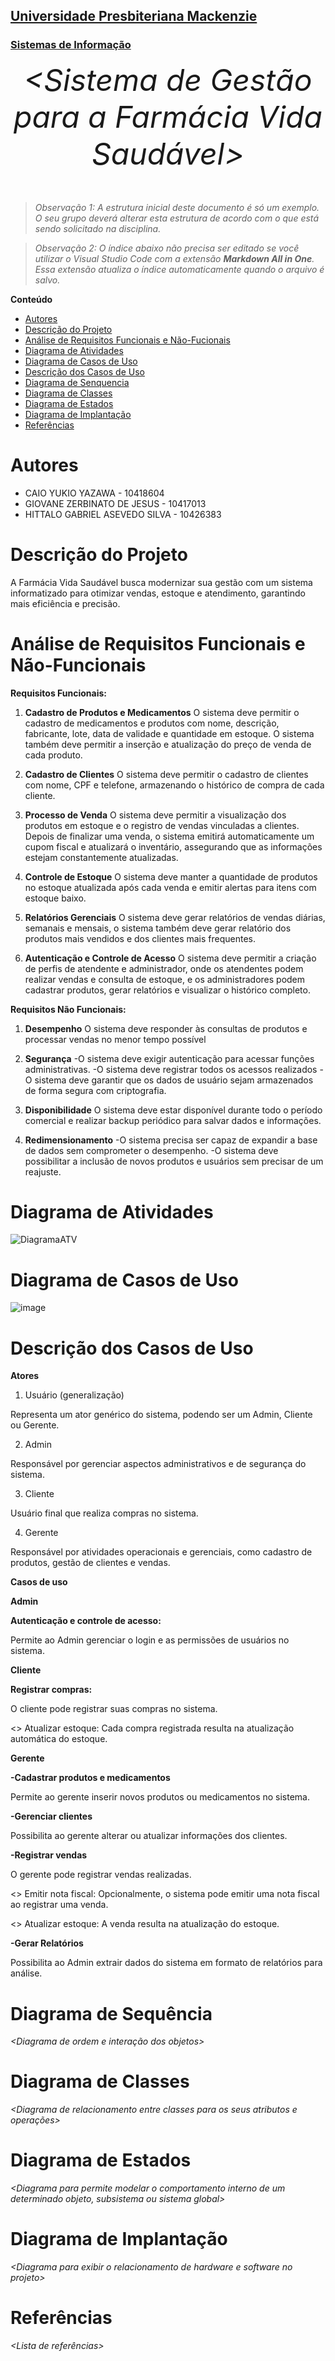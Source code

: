 <h2><a href= "https://www.mackenzie.br">Universidade Presbiteriana Mackenzie</a></h2>
<h3><a href= "https://www.mackenzie.br/graduacao/sao-paulo-higienopolis/sistemas-de-informacao">Sistemas de Informação</a></h3>


<font size="+12"><center>
*&lt;Sistema de Gestão para a Farmácia Vida Saudável&gt;*
</center></font>

>*Observação 1: A estrutura inicial deste documento é só um exemplo. O seu grupo deverá alterar esta estrutura de acordo com o que está sendo solicitado na disciplina.*

>*Observação 2: O índice abaixo não precisa ser editado se você utilizar o Visual Studio Code com a extensão **Markdown All in One**. Essa extensão atualiza o índice automaticamente quando o arquivo é salvo.*

**Conteúdo**

- [Autores](#nome-alunos)
- [Descrição do Projeto](#introdução-do-projeto)
- [Análise de Requisitos Funcionais e Não-Fucionais](#descrição-dos-requisitos)
- [Diagrama de Atividades](#diagrama-de-atividades) 
- [Diagrama de Casos de Uso](#diagrama-de-comportamento-atores)
- [Descrição dos Casos de Uso](#descrição-das-funcões)
- [Diagrama de Senquencia](#diagrama-de-ordem-interações)
- [Diagrama de Classes](#diagrama-orientado-objetos)
- [Diagrama de Estados](#diagrama-estrutura-componente)
- [Diagrama de Implantação](#diagrama-de-hardware-software)
- [Referências](#referências)


# Autores

* CAIO YUKIO YAZAWA - 10418604  
* GIOVANE ZERBINATO DE JESUS - 10417013 
* HITTALO GABRIEL ASEVEDO SILVA - 10426383 

# Descrição do Projeto

A Farmácia Vida Saudável busca modernizar sua gestão com um sistema informatizado para otimizar vendas, estoque e atendimento, garantindo mais eficiência e precisão.

# Análise de Requisitos Funcionais e Não-Funcionais
**Requisitos Funcionais:**

1. **Cadastro de Produtos e Medicamentos**
   O sistema deve permitir o cadastro de medicamentos e produtos com nome, descrição, fabricante, lote, data de validade e quantidade em estoque. O sistema também deve permitir a inserção e atualização do preço de venda de cada produto.
   
2. **Cadastro de Clientes**
   O sistema deve permitir o cadastro de clientes com nome, CPF e telefone, armazenando o histórico de compra de cada cliente.
   
3. **Processo de Venda**
   O sistema deve permitir a visualização dos produtos em estoque e o registro de vendas vinculadas a clientes. Depois de finalizar uma venda, o sistema emitirá automaticamente um cupom fiscal e atualizará o inventário, assegurando que as informações estejam constantemente atualizadas.
   
4. **Controle de Estoque**
   O sistema deve manter a quantidade de produtos no estoque atualizada após cada venda e emitir alertas para itens com estoque baixo.
   
5. **Relatórios Gerenciais**
   O sistema deve gerar relatórios de vendas diárias, semanais e mensais, o sistema também deve gerar relatório dos produtos mais vendidos e dos clientes mais frequentes.
   
6. **Autenticação e Controle de Acesso**
   O sistema deve permitir a criação de perfis de atendente e administrador, onde os atendentes podem realizar vendas e consulta de estoque, e os administradores podem cadastrar produtos, gerar relatórios e visualizar o histórico completo.
   
**Requisitos Não Funcionais:**

1. **Desempenho**
   O sistema deve responder às consultas de produtos e processar vendas no menor tempo possível
   
2. **Segurança**
   -O sistema deve exigir autenticação para acessar funções administrativas.
   -O sistema deve registrar todos os acessos realizados
   -O sistema deve garantir que os dados de usuário sejam armazenados de forma segura com criptografia.
   
3. **Disponibilidade**
    O sistema deve estar disponível durante todo o período comercial e realizar backup periódico para salvar dados e informações.
   
4. **Redimensionamento**
    -O sistema precisa ser capaz de expandir a base de dados sem comprometer o desempenho.
    -O sistema deve possibilitar a inclusão de novos produtos e usuários sem precisar de um reajuste. 

# Diagrama de Atividades

![DiagramaATV](https://github.com/user-attachments/assets/20e9c4cc-ceea-46ff-a480-90a12a107df0)


# Diagrama de Casos de Uso

![image](https://github.com/user-attachments/assets/d03bd69b-0fa1-4104-a047-232d9e99787d)


# Descrição dos Casos de Uso

**Atores**

1. Usuário (generalização)

Representa um ator genérico do sistema, podendo ser um Admin, Cliente ou Gerente.

2. Admin

Responsável por gerenciar aspectos administrativos e de segurança do sistema.

3. Cliente
   
Usuário final que realiza compras no sistema.

4. Gerente
   
Responsável por atividades operacionais e gerenciais, como cadastro de produtos, gestão de clientes e vendas.

**Casos de uso**

**Admin**

**Autenticação e controle de acesso:**

   Permite ao Admin gerenciar o login e as permissões de usuários no sistema.

**Cliente**

**Registrar compras:**

   O cliente pode registrar suas compras no sistema.

   <<include>> Atualizar estoque: Cada compra registrada resulta na atualização automática do estoque.

**Gerente**

**-Cadastrar produtos e medicamentos**

   Permite ao gerente inserir novos produtos ou medicamentos no sistema.

**-Gerenciar clientes**

   Possibilita ao gerente alterar ou atualizar informações dos clientes.

**-Registrar vendas**

   O gerente pode registrar vendas realizadas.

   <<extend>> Emitir nota fiscal: Opcionalmente, o sistema pode emitir uma nota fiscal ao registrar uma venda.

   <<include>> Atualizar estoque: A venda resulta na atualização do estoque.

**-Gerar Relatórios**

   Possibilita ao Admin extrair dados do sistema em formato de relatórios para análise.

# Diagrama de Sequência

*&lt;Diagrama de ordem e interação dos objetos&gt;*

# Diagrama de Classes

*&lt;Diagrama de relacionamento entre classes para os seus atributos e operações&gt;*

# Diagrama de Estados

*&lt;Diagrama para permite modelar o comportamento interno de um determinado objeto, subsistema ou sistema global&gt;*

# Diagrama de Implantação

*&lt;Diagrama para exibir o relacionamento de hardware e software no projeto&gt;*

# Referências

*&lt;Lista de referências&gt;*
